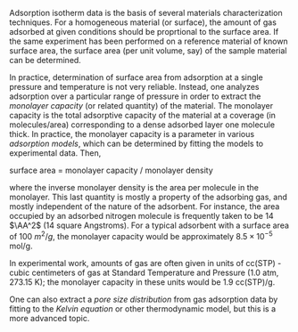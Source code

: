 

Adsorption isotherm data is the basis of several materials characterization techniques.  For a homogeneous material (or surface), the amount of gas adsorbed at given conditions should be proprtional to the surface area. If the same experiment has been performed on a reference material of known surface area, the surface area (per unit volume, say) of the sample material can be determined.

In practice, determination of surface area from adsorption at a single pressure and temperature is not very reliable. Instead, one analyzes adsorption over a particular range of pressure in order to extract the *monolayer capacity* (or related quantity) of the material. The monolayer capacity is the total adsorptive capacity of the material at a coverage (in molecules/area) corresponding to a dense adsorbed layer one molecule thick. In practice, the monolayer capacity is a parameter in various *adsorption models*, which can be determined by fitting the models to experimental data.  Then, 

surface area = monolayer capacity / monolayer density 

where the inverse monolayer density is the area per molecule in the monolayer.  This last quantity is mostly a property of the adsorbing gas, and mostly independent of the nature of the adsorbent.  For instance, the area occupied by an adsorbed nitrogen molecule is frequently taken to be 14 $\AA^2$ (14 square Angstroms). For a typical adsorbent with a surface area of 100 $m^2/g$, the monolayer capacity would be approximately $8.5\times10^{-5}$ mol/g.

In experimental work, amounts of gas are often given in units of cc(STP) - cubic centimeters of gas at Standard Temperature and Pressure (1.0 atm, 273.15 K); the monolayer capacity in these units would be 1.9 cc(STP)/g.

One can also extract a *pore size distribution* from gas adsorption data by fitting to the *Kelvin equation* or other thermodynamic model, but this is a more advanced topic.